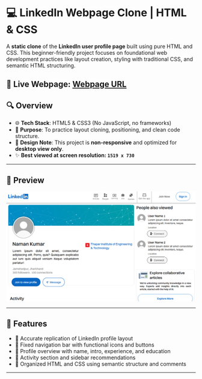 # 💻 LinkedIn Webpage Clone | HTML & CSS

A **static clone** of the **LinkedIn user profile page** built using pure HTML and CSS. This beginner-friendly project focuses on foundational web development practices like layout creation, styling with traditional CSS, and semantic HTML structuring.

🔗 **Live Webpage:** [Webpage URL](https://yourusername.github.io/linkedin-webpage-clone/)
---

## 🔍 Overview

- 🌐 **Tech Stack**: HTML5 & CSS3 (No JavaScript, no frameworks)
- 🎯 **Purpose**: To practice layout cloning, positioning, and clean code structure.
- 📐 **Design Note**: This project is **non-responsive** and optimized for **desktop view only**.
- ✨ **Best viewed at screen resolution: `1519 x 730`**

---

## 📸 Preview

![Screenshot Preview](images/demo.png)

---

## 📁 Features

- 🔷 Accurate replication of LinkedIn profile layout
- 🧭 Fixed navigation bar with functional icons and buttons
- 👤 Profile overview with name, intro, experience, and education
- 📑 Activity section and sidebar recommendations
- 🧹 Organized HTML and CSS using semantic structure and comments

---
